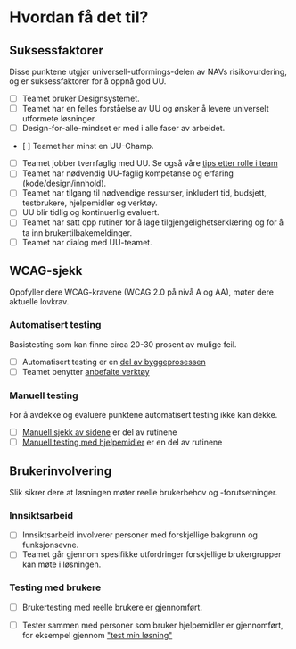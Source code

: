 # Hvordan få det til?

## Suksessfaktorer
Disse punktene utgjør universell-utformings-delen av NAVs risikovurdering, og er suksessfaktorer for å oppnå god UU.

- [ ] Teamet bruker Designsystemet.
- [ ] Teamet har en felles forståelse av UU og ønsker å levere universelt utformete løsninger.
- [ ] Design-for-alle-mindset er med i alle faser av arbeidet.
- [ ] Teamet har minst en UU-Champ.
- [ ] Teamet jobber tverrfaglig med UU. Se også våre [tips etter rolle i team]()
- [ ] Teamet har nødvendig UU-faglig kompetanse og erfaring (kode/design/innhold). 
- [ ] Teamet har tilgang til nødvendige ressurser, inkludert tid, budsjett, testbrukere, hjelpemidler og verktøy.
- [ ] UU blir tidlig og kontinuerlig evaluert.
- [ ] Teamet  har satt opp rutiner for å lage tilgjengelighetserklæring og for å ta inn brukertilbakemeldinger.
- [ ] Teamet har dialog med UU-teamet.

## WCAG-sjekk
Oppfyller dere WCAG-kravene (WCAG 2.0 på nivå A og AA), møter dere aktuelle lovkrav. 

### Automatisert testing
Basistesting som kan finne circa 20-30 prosent av mulige feil.

- [ ] Automatisert testing er en [del av byggeprosessen](https://github.com/navikt/uu-testing)
- [ ] Teamet benytter [anbefalte verktøy]()

### Manuell testing
For å avdekke og evaluere punktene automatisert testing ikke kan dekke.

- [ ] [Manuell sjekk av sidene]() er del av rutinene
- [ ] [Manuell testing med hjelpemidler]() er en del av rutinene

## Brukerinvolvering
Slik sikrer dere at løsningen møter reelle brukerbehov og -forutsetninger.

### Innsiktsarbeid

- [ ] Innsiktsarbeid involverer personer med forskjellige bakgrunn og funksjonsevne.
- [ ] Teamet går gjennom spesifikke utfordringer forskjellige brukergrupper kan møte i løsningen.

### Testing med brukere

- [ ] Brukertesting med reelle brukere er gjennomført.
- [ ] Tester sammen med personer som bruker hjelpemidler er gjennomført, for eksempel gjennom ["test min løsning"]()

